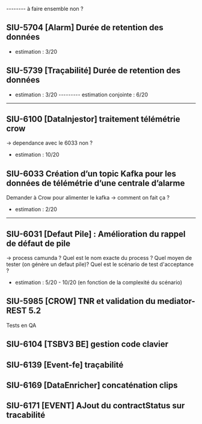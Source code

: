 
-------- à faire ensemble non ?
## SIU-5704 [Alarm] Durée de retention des données
- estimation : 3/20

## SIU-5739 [Traçabilité] Durée de retention des données
- estimation : 3/20
--------- estimation conjointe : 6/20


----------
## SIU-6100 [DataInjestor] traitement télémétrie crow
-> dependance avec le 6033 non ? 
- estimation : 10/20 

## SIU-6033 Création d’un topic Kafka pour les données de télémétrie d’une centrale d’alarme
Demander à Crow pour alimenter le kafka -> comment on fait ça ?
- estimation : 2/20
--------


## SIU-6031 [Defaut Pile] : Amélioration du rappel de défaut de pile
-> process camunda ? Quel est le nom exacte du process ? Quel moyen de tester (on génère un defaut pile)?
Quel est le scénario de test d'acceptance ?
- estimation : 5/20 - 10/20 (en fonction de la complexité du scénario)

## SIU-5985 [CROW] TNR et validation du mediator-REST 5.2
Tests en QA

## SIU-6104 [TSBV3 BE] gestion code clavier


## SIU-6139 [Event-fe] traçabilité


## SIU-6169 [DataEnricher] concaténation clips

## SIU-6171 [EVENT] AJout du contractStatus sur tracabilité